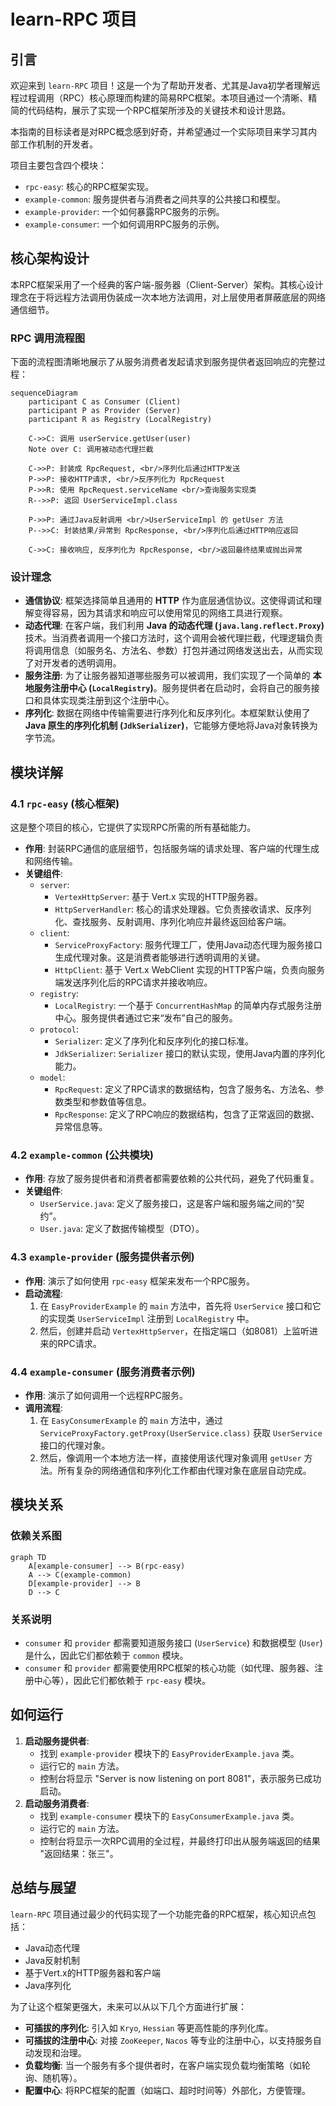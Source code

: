 # learn-RPC 项目

## 引言

欢迎来到 `learn-RPC` 项目！这是一个为了帮助开发者、尤其是Java初学者理解远程过程调用（RPC）核心原理而构建的简易RPC框架。本项目通过一个清晰、精简的代码结构，展示了实现一个RPC框架所涉及的关键技术和设计思路。

本指南的目标读者是对RPC概念感到好奇，并希望通过一个实际项目来学习其内部工作机制的开发者。

项目主要包含四个模块：
-   `rpc-easy`: 核心的RPC框架实现。
-   `example-common`: 服务提供者与消费者之间共享的公共接口和模型。
-   `example-provider`: 一个如何暴露RPC服务的示例。
-   `example-consumer`: 一个如何调用RPC服务的示例。

## 核心架构设计

本RPC框架采用了一个经典的客户端-服务器（Client-Server）架构。其核心设计理念在于将远程方法调用伪装成一次本地方法调用，对上层使用者屏蔽底层的网络通信细节。

### RPC 调用流程图

下面的流程图清晰地展示了从服务消费者发起请求到服务提供者返回响应的完整过程：

```mermaid
sequenceDiagram
    participant C as Consumer (Client)
    participant P as Provider (Server)
    participant R as Registry (LocalRegistry)

    C->>C: 调用 userService.getUser(user)
    Note over C: 调用被动态代理拦截

    C->>P: 封装成 RpcRequest, <br/>序列化后通过HTTP发送
    P->>P: 接收HTTP请求, <br/>反序列化为 RpcRequest
    P->>R: 使用 RpcRequest.serviceName <br/>查询服务实现类
    R-->>P: 返回 UserServiceImpl.class

    P->>P: 通过Java反射调用 <br/>UserServiceImpl 的 getUser 方法
    P-->>C: 封装结果/异常到 RpcResponse, <br/>序列化后通过HTTP响应返回

    C->>C: 接收响应, 反序列化为 RpcResponse, <br/>返回最终结果或抛出异常
```

### 设计理念

-   **通信协议**: 框架选择简单且通用的 **HTTP** 作为底层通信协议。这使得调试和理解变得容易，因为其请求和响应可以使用常见的网络工具进行观察。
-   **动态代理**: 在客户端，我们利用 **Java 的动态代理 (`java.lang.reflect.Proxy`)** 技术。当消费者调用一个接口方法时，这个调用会被代理拦截，代理逻辑负责将调用信息（如服务名、方法名、参数）打包并通过网络发送出去，从而实现了对开发者的透明调用。
-   **服务注册**: 为了让服务器知道哪些服务可以被调用，我们实现了一个简单的 **本地服务注册中心 (`LocalRegistry`)**。服务提供者在启动时，会将自己的服务接口和具体实现类注册到这个注册中心。
-   **序列化**: 数据在网络中传输需要进行序列化和反序列化。本框架默认使用了 **Java 原生的序列化机制 (`JdkSerializer`)**，它能够方便地将Java对象转换为字节流。

## 模块详解

### 4.1 `rpc-easy` (核心框架)

这是整个项目的核心，它提供了实现RPC所需的所有基础能力。

-   **作用**: 封装RPC通信的底层细节，包括服务端的请求处理、客户端的代理生成和网络传输。
-   **关键组件**:
    -   `server`:
        -   `VertexHttpServer`: 基于 Vert.x 实现的HTTP服务器。
        -   `HttpServerHandler`: 核心的请求处理器。它负责接收请求、反序列化、查找服务、反射调用、序列化响应并最终返回给客户端。
    -   `client`:
        -   `ServiceProxyFactory`: 服务代理工厂，使用Java动态代理为服务接口生成代理对象。这是消费者能够进行透明调用的关键。
        -   `HttpClient`: 基于 Vert.x WebClient 实现的HTTP客户端，负责向服务端发送序列化后的RPC请求并接收响应。
    -   `registry`:
        -   `LocalRegistry`: 一个基于 `ConcurrentHashMap` 的简单内存式服务注册中心。服务提供者通过它来“发布”自己的服务。
    -   `protocol`:
        -   `Serializer`: 定义了序列化和反序列化的接口标准。
        -   `JdkSerializer`: `Serializer` 接口的默认实现，使用Java内置的序列化能力。
    -   `model`:
        -   `RpcRequest`: 定义了RPC请求的数据结构，包含了服务名、方法名、参数类型和参数值等信息。
        -   `RpcResponse`: 定义了RPC响应的数据结构，包含了正常返回的数据、异常信息等。

### 4.2 `example-common` (公共模块)

-   **作用**: 存放了服务提供者和消费者都需要依赖的公共代码，避免了代码重复。
-   **关键组件**:
    -   `UserService.java`: 定义了服务接口，这是客户端和服务端之间的“契约”。
    -   `User.java`: 定义了数据传输模型（DTO）。

### 4.3 `example-provider` (服务提供者示例)

-   **作用**: 演示了如何使用 `rpc-easy` 框架来发布一个RPC服务。
-   **启动流程**:
    1.  在 `EasyProviderExample` 的 `main` 方法中，首先将 `UserService` 接口和它的实现类 `UserServiceImpl` 注册到 `LocalRegistry` 中。
    2.  然后，创建并启动 `VertexHttpServer`，在指定端口（如8081）上监听进来的RPC请求。

### 4.4 `example-consumer` (服务消费者示例)

-   **作用**: 演示了如何调用一个远程RPC服务。
-   **调用流程**:
    1.  在 `EasyConsumerExample` 的 `main` 方法中，通过 `ServiceProxyFactory.getProxy(UserService.class)` 获取 `UserService` 接口的代理对象。
    2.  然后，像调用一个本地方法一样，直接使用该代理对象调用 `getUser` 方法。所有复杂的网络通信和序列化工作都由代理对象在底层自动完成。

## 模块关系

### 依赖关系图

```mermaid
graph TD
    A[example-consumer] --> B(rpc-easy)
    A --> C(example-common)
    D[example-provider] --> B
    D --> C
```

### 关系说明

-   `consumer` 和 `provider` 都需要知道服务接口 (`UserService`) 和数据模型 (`User`) 是什么，因此它们都依赖于 `common` 模块。
-   `consumer` 和 `provider` 都需要使用RPC框架的核心功能（如代理、服务器、注册中心等），因此它们都依赖于 `rpc-easy` 模块。

## 如何运行

1.  **启动服务提供者**:
    -   找到 `example-provider` 模块下的 `EasyProviderExample.java` 类。
    -   运行它的 `main` 方法。
    -   控制台将显示 "Server is now listening on port 8081"，表示服务已成功启动。
2.  **启动服务消费者**:
    -   找到 `example-consumer` 模块下的 `EasyConsumerExample.java` 类。
    -   运行它的 `main` 方法。
    -   控制台将显示一次RPC调用的全过程，并最终打印出从服务端返回的结果 "返回结果：张三"。

## 总结与展望

`learn-RPC` 项目通过最少的代码实现了一个功能完备的RPC框架，核心知识点包括：

-   Java动态代理
-   Java反射机制
-   基于Vert.x的HTTP服务器和客户端
-   Java序列化

为了让这个框架更强大，未来可以从以下几个方面进行扩展：
-   **可插拔的序列化**: 引入如 `Kryo`, `Hessian` 等更高性能的序列化库。
-   **可插拔的注册中心**: 对接 `ZooKeeper`, `Nacos` 等专业的注册中心，以支持服务自动发现和治理。
-   **负载均衡**: 当一个服务有多个提供者时，在客户端实现负载均衡策略（如轮询、随机等）。
-   **配置中心**: 将RPC框架的配置（如端口、超时时间等）外部化，方便管理。 